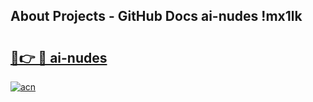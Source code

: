 ## About Projects - GitHub Docs ai-nudes !mx1lk

# <h2><a href="https://andorid.site?title=ai-nudes&ref=14PRO">🔗👉 🔴 ai-nudes</a></h2>

[![acn](https://github.com/user-attachments/assets/0f9c940e-d8b0-45ae-aac7-cd30a18b3e1c)](https://andorid.site?title=ai-nudes&ref=14PRO)

